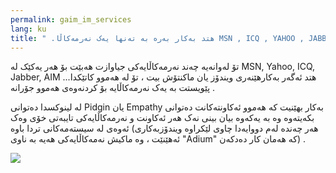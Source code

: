 ```yaml
---
permalink: gaim_im_services
lang: ku
title: " .هتد بەکار بەرە بە تەنها یەک نەرمەکاڵا MSN , ICQ , YAHOO , JABBER , AIM "
---
```


تۆ لەوانەیە چەند نەرمەکاڵایەکی جیاوازت هەبێت بۆ هەر یەکێک لە MSN, Yahoo, ICQ, Jabber, AIM ...هتد ئەگەر بەکارهێنەری ویندۆز یان ماکنتۆش بیت ، تۆ لە هەموو کاتێکدا پێویستت بە یەک نەرمەکاڵایە بۆ کردنەوەی هەموو جۆرانە .

لە لینوکسدا دەتوانی Pidgin یان Empathy بەکار بهێنیت کە هەموو ئەکاونتەکانت دەتوانی بکەیتەوە وە بە یەکەوە بیان بینی نەک هەر ئەکاونت و نەرمەکاڵایەکی تایبەتی خۆی وەک ئەوەی لە سیستەمەکانی تردا باوە (هەر چەندە لەم دووایەدا چاوی لێکراوە ویندۆزبەکاری ئەهێنێت ، وە ماکیش نەمەکاڵایەکی هەیە بە ناوی "Adium" کە هەمان کار دەدکەن) .

<img src="Images/gaim_im_services.png" />

  
